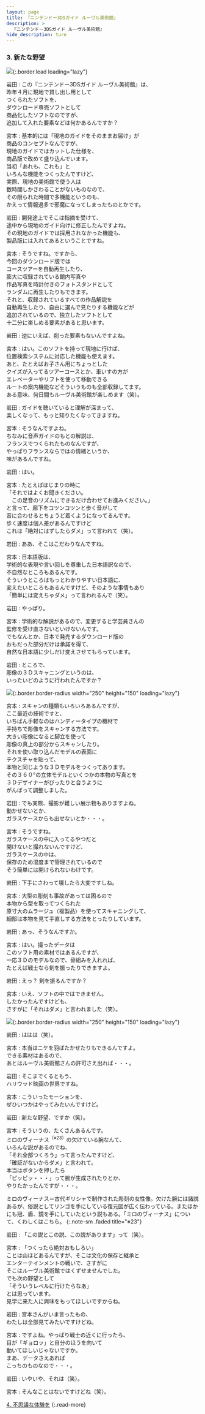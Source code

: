 ```yaml
---
layout: page
title: 『ニンテンドー3DSガイド ルーヴル美術館』
description: >
  『ニンテンドー3DSガイド ルーヴル美術館』
hide_description: ture
---
```


### 3. 新たな野望

![](/interviews/jp/3ds/al8j/vol1/img/mainvisual3.jpg){:.border.lead loading="lazy"}

岩田
: この『ニンテンドー3DSガイド ルーヴル美術館』は、<br>昨年４月に現地で貸し出し用として<br>つくられたソフトを、<br>ダウンロード専売ソフトとして<br>商品化したソフトなのですが、<br>追加して入れた要素などは何かあるんですか？

宮本
: 基本的には「現地のガイドをそのままお届け」が<br>商品のコンセプトなんですが、<br>現地のガイドではカットした仕様を、<br>商品版で改めて盛り込んでいます。<br>当初「あれも、これも」と<br>いろんな機能をつくったんですけど、<br>実際、現地の美術館で使う人は<br>数時間しかさわることがないものなので、<br>その限られた時間で多機能というのも、<br>かえって情報過多で邪魔になってしまったものとかです。

岩田
: 開発途上でそこは指摘を受けて、<br>途中から現地のガイド向けに修正したんですよね。<br>その現地のガイドでは採用されなかった機能も、<br>製品版には入れてあるということですね。

宮本
: そうですね。ですから、<br>今回のダウンロード版では<br>コースツアーを自動再生したり、<br>膨大に収録されている館内写真や<br>作品写真を時計付きのフォトスタンドとして<br>ランダムに再生したりもできます。<br>それと、収録されているすべての作品解説を<br>自動再生したり、自由に選んで見たりする機能などが<br>追加されているので、独立したソフトとして<br>十二分に楽しめる要素があると思います。

岩田
: 逆にいえば、削った要素もないんですよね。

宮本
: はい。このソフトを持って現地に行けば、<br>位置検索システムに対応した機能も使えます。<br>あと、たとえばお子さん用にちょっとした<br>クイズが入ってるツアーコースとか、車いすの方が<br>エレベーターやリフトを使って移動できる<br>ルートの案内機能などそういうものも全部収録してます。<br>ある意味、何日間もルーヴル美術館が楽しめます（笑）。

岩田
: ガイドを聴いていると理解が深まって、<br>楽しくなって、もっと知りたくなってきますね。

宮本
: そうなんですよね。<br>ちなみに音声ガイドのもとの解説は、<br>フランスでつくられたものなんですが、<br>やっぱりフランスならではの情緒というか、<br>味があるんですね。

岩田
: はい。

宮本
: たとえばはじまりの時に<br>「それではよくお聞きください。<br>　この足音のリズムにできるだけ合わせてお進みください。」<br>と言って、廊下をコツンコツンと歩く音がして<br>音に合わせるとちょうど着くようになってるんです。<br>歩く速度は個人差があるんですけど<br>これは「絶対にはずしたらダメ」って言われて（笑）。

岩田
: ああ、そこはこだわりなんですね。

宮本
: 日本語版は、<br>学術的な表現や言い回しを尊重した日本語訳なので、<br>不自然なところもあるんです。<br>そういうところはもっとわかりやすい日本語に、<br>変えたいところもあるんですけど、そのような事情もあり<br>「簡単には変えちゃダメ」って言われるんで（笑）。

岩田
: やっぱり。

宮本
: 学術的な解説があるので、変更すると学芸員さんの<br>監修を受け直さないといけないんです。<br>でもなんとか、日本で発売するダウンロード版の<br>おもだった部分だけは承諾を得て、<br>自然な日本語に少しだけ変えさせてもらっています。

岩田
: ところで、<br>彫像の３Ｄスキャニングというのは、<br>いったいどのように行われたんですか？

![](/interviews/jp/3ds/al8j/vol1/img/photo6.jpg){:.border.border-radius width="250" height="150"  loading="lazy"}

宮本
: スキャンの種類もいろいろあるんですが、<br>ここ最近の技術ですと、<br>いちばん手軽なのはハンディータイプの機材で<br>手持ちで彫像をスキャンする方法です。<br>大きい彫像になると脚立を使って<br>彫像の真上の部分からスキャンしたり。<br>それを使い取り込んだモデルの表面に<br>テクスチャを貼って、<br>本物と同じような３Ｄモデルをつくってあります。<br>その３６０°の立体モデルといくつかの本物の写真とを<br>３Ｄデザイナーがぴったりと合うように<br>がんばって調整しました。

岩田
: でも実際、撮影が難しい展示物もありますよね。<br>動かせないとか、<br>ガラスケースからも出せないとか・・・。

宮本
: そうですね。<br>ガラスケースの中に入ってるやつだと<br>開けないと撮れないんですけど、<br>ガラスケースの中は、<br>保存のため湿度まで管理されているので<br>そう簡単には開けられないわけです。

岩田
: 下手にさわって壊したら大変ですしね。

宮本
: 大型の彫刻も事故があっては困るので<br>本物から型を取ってつくられた<br>原寸大のムラージュ（複製品）を使ってスキャニングして、<br>細部は本物を見て手直しする方法をとったりしています。

岩田
: あっ、そうなんですか。

宮本
: はい。撮ったデータは<br>このソフト用の素材ではあるんですが、<br>一応３Ｄのモデルなので、骨組みを入れれば、<br>たとえば戦士なら剣を振ったりできますよ。

岩田
: えっ？ 剣を振るんですか？

宮本
: いえ、ソフトの中ではできません。<br>したかったんですけども、<br>さすがに「それはダメ」と言われました（笑）。

![](/interviews/jp/3ds/al8j/vol1/img/photo7.jpg){:.border.border-radius width="250" height="150"  loading="lazy"}

岩田
: ははは（笑）。

宮本
: 本当はニケを羽ばたかせたりもできるんですよ。<br>できる素材はあるので、<br>あとはルーヴル美術館さんの許可さえ出れば・・・。

岩田
: そこまでくるともう、<br>ハリウッド映画の世界ですね。

宮本
: こういったモーションを、<br>ぜひいつかはやってみたいんですけど。

岩田
: 新たな野望、ですか（笑）。

宮本
: そういうの、たくさんあるんです。<br>ミロのヴィーナス<sup>（※23）</sup>の欠けている腕なんて、<br>いろんな説があるのでね、<br>「それ全部つくろう」って言ったんですけど、<br>「確証がないからダメ」と言われて。<br>本当はボタンを押したら<br>「ピッピッ・・・」って腕が生成されたりとか、<br>やりたかったんですが・・・。


ミロのヴィーナス＝古代ギリシャで制作された彫刻の女性像。欠けた腕には諸説あるが、俗説としてリンゴを手にしている復元図が広く伝わっている。またほかにも冠、盾、鏡を手にしていたという説もある。「ミロのヴィーナス」について、くわしくはこちら。
{:.note-sm .faded title="※23"}

岩田
: 「この説とこの説、この説があります」って（笑）。

宮本
: 「つくったら絶対おもしろい」<br>ことは山ほどあるんですが、そこは文化の保存と継承と<br>エンターテインメントの戦いで、さすがに<br>そこはルーヴル美術館ではくずせませんでした。<br>でも次の野望として<br>「そういうレベルに行けたらなあ」<br>とは思っています。<br>見学に来た人に興味をもってほしいですからね。

岩田
: 宮本さんがいま言ったもの、<br>わたしは全部見てみたいですけどね。

宮本
: ですよね。やっぱり戦士の近くに行ったら、<br>目が「ギョロッ」と自分のほうを向いて<br>動いてほしいじゃないですか。<br>まあ、データさえあれば<br>こっちのものなので・・・。

岩田
: いやいや、それは（笑）。

宮本
: そんなことはないですけどね（笑）。



[4. 不思議な体験を](4.md)
{:.read-more}
